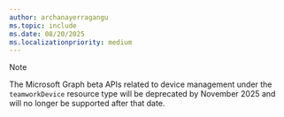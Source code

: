 ```yaml
---
author: archanayerragangu
ms.topic: include
ms.date: 08/20/2025
ms.localizationpriority: medium
---
```


<!-- markdownlint-disable MD041-->
> [!NOTE]
> The Microsoft Graph beta APIs related to device management under the `teamworkDevice` resource type will be deprecated by November 2025 and will no longer be supported after that date.


